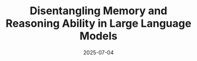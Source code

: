 ---
title: "Disentangling Memory and Reasoning Ability in Large Language Models"
link: https://arxiv.org/pdf/2411.13504
date: "2025-07-04"
presenter: "Zeyu Zhang"
layout: page
---